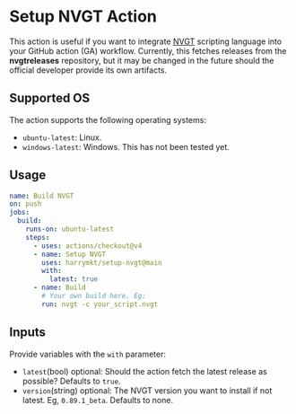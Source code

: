 # Setup NVGT Action
This action is useful if you want to integrate [NVGT](https://nvgt.gg) scripting language into your GitHub action (GA) workflow.
Currently, this fetches releases from the **nvgtreleases** repository, but it may be changed in the future should the official developer provide its own artifacts.

## Supported OS
The action supports the following operating systems:
- `ubuntu-latest`: Linux.
- `windows-latest`: Windows. This has not been tested yet.

## Usage
```yaml
name: Build NVGT
on: push
jobs:
  build:
    runs-on: ubuntu-latest
    steps:
      - uses: actions/checkout@v4
      - name: Setup NVGT
        uses: harrymkt/setup-nvgt@main
        with:
          latest: true
      - name: Build
        # Your own build here. Eg:
        run: nvgt -c your_script.nvgt
```

## Inputs
Provide variables with the `with` parameter:
- `latest`(bool) optional: Should the action fetch the latest release as possible? Defaults to `true`.
- `version`(string) optional: The NVGT version you want to install if not latest. Eg, `0.89.1_beta`. Defaults to none.